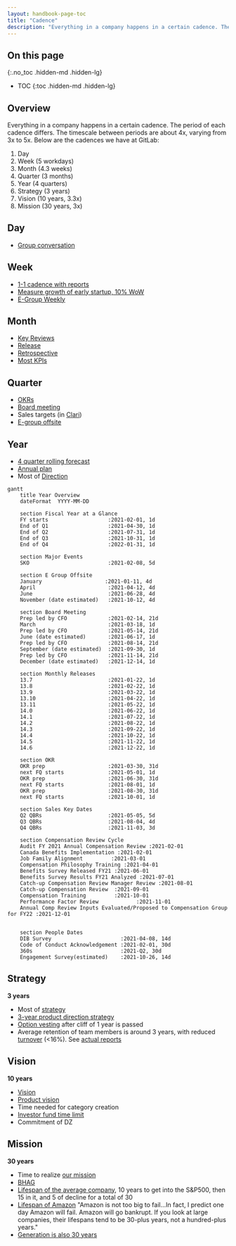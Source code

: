 ```yaml
---
layout: handbook-page-toc
title: "Cadence"
description: "Everything in a company happens in a certain cadence. The period of each cadence differs. Learn about the cadences we have at GitLab."
---
```


## On this page
{:.no_toc .hidden-md .hidden-lg}

- TOC
{:toc .hidden-md .hidden-lg}

## Overview

Everything in a company happens in a certain cadence.
The period of each cadence differs.
The timescale between periods are about 4x, varying from 3x to 5x.
Below are the cadences we have at GitLab:

1. Day
1. Week (5 workdays)
1. Month (4.3 weeks)
1. Quarter (3 months)
1. Year (4 quarters)
1. Strategy (3 years)
1. Vision (10 years, 3.3x)
1. Mission (30 years, 3x)

## Day

- [Group conversation](/handbook/group-conversations/)

## Week

- [1-1 cadence with reports](/handbook/leadership/1-1/)
- [Measure growth of early startup, 10% WoW](https://about.gitlab.com/blog/2020/05/05/wow-rule/)
- [E-Group Weekly](/handbook/e-group-weekly/)

## Month

- [Key Reviews](/handbook/key-review/)
- [Release](/releases/)
- [Retrospective](/handbook/communication/#kickoffs)
- [Most KPIs](/handbook/business-ops/data-team/metrics/)

## Quarter

- [OKRs](/company/okrs/)
- [Board meeting](/handbook/board-meetings/#board-meeting-process)
- Sales targets (in [Clari](/handbook/business-ops/tech-stack/#clari))
- [E-group offsite](/company/offsite/)

## Year

- [4 quarter rolling forecast](/handbook/finance/financial-planning-and-analysis/#quarterly-forecast-rolling-four-quarters)
- [Annual plan](/handbook/finance/financial-planning-and-analysis/#planning-process--gitlab)
- Most of [Direction](/direction/)

```mermaid
gantt
    title Year Overview
    dateFormat  YYYY-MM-DD

    section Fiscal Year at a Glance
    FY starts                   :2021-02-01, 1d
    End of Q1                   :2021-04-30, 1d
    End of Q2                   :2021-07-31, 1d
    End of Q3                   :2021-10-31, 1d
    End of Q4                   :2022-01-31, 1d

    section Major Events
    SKO                         :2021-02-08, 5d

    section E Group Offsite
    January                    :2021-01-11, 4d
    April                       :2021-04-12, 4d
    June                        :2021-06-28, 4d
    November (date estimated)   :2021-10-12, 4d

    section Board Meeting
    Prep led by CFO             :2021-02-14, 21d
    March                       :2021-03-18, 1d
    Prep led by CFO             :2021-05-14, 21d
    June (date estimated)       :2021-06-17, 1d
    Prep led by CFO             :2021-08-14, 21d
    September (date estimated)  :2021-09-30, 1d
    Prep led by CFO             :2021-11-14, 21d
    December (date estimated)   :2021-12-14, 1d

    section Monthly Releases
    13.7                        :2021-01-22, 1d
    13.8                        :2021-02-22, 1d
    13.9                        :2021-03-22, 1d
    13.10                       :2021-04-22, 1d
    13.11                       :2021-05-22, 1d
    14.0                        :2021-06-22, 1d
    14.1                        :2021-07-22, 1d
    14.2                        :2021-08-22, 1d
    14.3                        :2021-09-22, 1d
    14.4                        :2021-10-22, 1d
    14.5                        :2021-11-22, 1d
    14.6                        :2021-12-22, 1d

    section OKR
    OKR prep                    :2021-03-30, 31d
    next FQ starts              :2021-05-01, 1d
    OKR prep                    :2021-06-30, 31d
    next FQ starts              :2021-08-01, 1d
    OKR prep                    :2021-08-30, 31d
    next FQ starts              :2021-10-01, 1d

    section Sales Key Dates
    Q2 QBRs                     :2021-05-05, 5d
    Q3 QBRs                     :2021-08-04, 4d
    Q4 QBRs                     :2021-11-03, 3d

    section Compensation Review Cycle
    Audit FY 2021 Annual Compensation Review :2021-02-01
    Canada Benefits Implementation :2021-02-01
    Job Family Alignment         :2021-03-01
    Compensation Philosophy Training :2021-04-01
    Benefits Survey Released FY21 :2021-06-01
    Benefits Survey Results FY21 Analyzed :2021-07-01
    Catch-up Compensation Review Manager Review :2021-08-01
    Catch-up Compensation Review  :2021-09-01
    Compensation Training         :2021-10-01
    Performance Factor Review            :2021-11-01
    Annual Comp Review Inputs Evaluated/Proposed to Compensation Group for FY22 :2021-12-01


    section People Dates
    DIB Survey                      :2021-04-08, 14d
    Code of Conduct Acknowledgement :2021-02-01, 30d
    360s                            :2021-Q2, 30d
    Engagement Survey(estimated)    :2021-10-26, 14d
```

## Strategy

**3 years**

- Most of [strategy](/company/strategy/)
- [3-year product direction strategy](/direction/#3-year-strategy)
- [Option vesting](/handbook/stock-options/#vesting) after cliff of 1 year is passed
- Average retention of team members is around 3 years, with reduced [turnover](/handbook/people-group/people-operations-metrics/#team-member-turnover) (<16%). See [actual reports](/handbook/people-group/people-operations-metrics/#reporting)

## Vision

**10 years**

- [Vision](/company/vision/)
- [Product vision](/direction/#vision)
- Time needed for category creation
- [Investor fund time limit](https://www.strictlybusinesslawblog.com/2017/06/29/the-life-cycle-of-a-private-equity-or-venture-capital-fund/)
- Commitment of DZ

## Mission

**30 years**

- Time to realize [our mission](/company/mission/#mission)
- [BHAG](/company/mission/#big-hairy-audacious-goal)
- [Lifespan of the average company](https://www.bbc.com/news/business-16611040), 10 years to get into the S&P500, then 15 in it, and 5 of decline for a total of 30
- [Lifespan of Amazon](https://www.forbes.com/sites/richardkestenbaum/2018/11/16/amazon-is-not-too-big-to-fail-bezos/#65fba0621626) "Amazon is not too big to fail...In fact, I predict one day Amazon will fail. Amazon will go bankrupt. If you look at large companies, their lifespans tend to be 30-plus years, not a hundred-plus years."
- [Generation is also 30 years](https://www.ncbi.nlm.nih.gov/pubmed/10677323)
